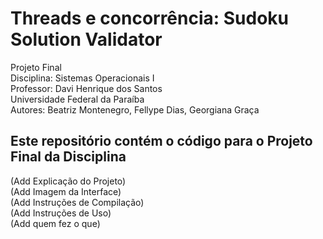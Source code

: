 # Threads e concorrência: Sudoku Solution Validator

Projeto Final  
Disciplina: Sistemas Operacionais I    
Professor: Davi Henrique dos Santos  
Universidade Federal da Paraíba  
Autores: Beatriz Montenegro, Fellype Dias, Georgiana Graça

## Este repositório contém o código para o Projeto Final da Disciplina
(Add Explicação do Projeto)  
(Add Imagem da Interface)  
(Add Instruções de Compilação)  
(Add Instruções de Uso)  
(Add quem fez o que)